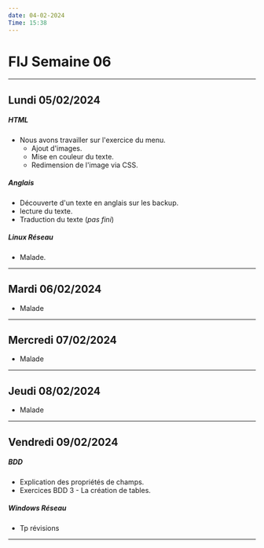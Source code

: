```yaml
---
date: 04-02-2024
Time: 15:38
---
```

# FIJ Semaine 06
---
## Lundi 05/02/2024
##### HTML
- Nous avons travailler sur l'exercice du menu.
	- Ajout d'images.
	- Mise en couleur du texte.
	- Redimension de l'image via CSS.
##### Anglais
- Découverte d'un texte en anglais sur les backup.
- lecture du texte.
- Traduction du texte (*pas fini*)
##### Linux Réseau
- Malade.
---
## Mardi 06/02/2024
- Malade
---
## Mercredi 07/02/2024
- Malade
---
## Jeudi 08/02/2024
- Malade

---
## Vendredi 09/02/2024
##### BDD 
- Explication des propriétés de champs.
- Exercices BDD 3 - La création de tables.
##### Windows Réseau
- Tp révisions
---
